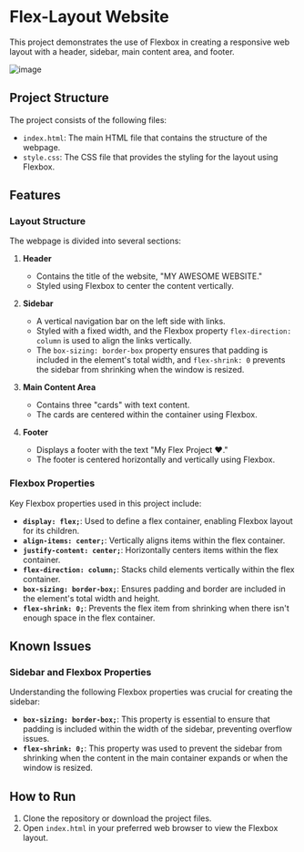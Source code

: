 # Flex-Layout Website

This project demonstrates the use of Flexbox in creating a responsive web layout with a header, sidebar, main content area, and footer.

![image](https://github.com/user-attachments/assets/b0488768-8603-4e79-ba69-d97d683fe1c3)

## Project Structure

The project consists of the following files:

- `index.html`: The main HTML file that contains the structure of the webpage.
- `style.css`: The CSS file that provides the styling for the layout using Flexbox.

## Features

### Layout Structure

The webpage is divided into several sections:

1. **Header**
   - Contains the title of the website, "MY AWESOME WEBSITE."
   - Styled using Flexbox to center the content vertically.

2. **Sidebar**
   - A vertical navigation bar on the left side with links.
   - Styled with a fixed width, and the Flexbox property `flex-direction: column` is used to align the links vertically.
   - The `box-sizing: border-box` property ensures that padding is included in the element's total width, and `flex-shrink: 0` prevents the sidebar from shrinking when the window is resized.

3. **Main Content Area**
   - Contains three "cards" with text content.
   - The cards are centered within the container using Flexbox.

4. **Footer**
   - Displays a footer with the text "My Flex Project ❤️."
   - The footer is centered horizontally and vertically using Flexbox.

### Flexbox Properties

Key Flexbox properties used in this project include:

- **`display: flex;`**: Used to define a flex container, enabling Flexbox layout for its children.
- **`align-items: center;`**: Vertically aligns items within the flex container.
- **`justify-content: center;`**: Horizontally centers items within the flex container.
- **`flex-direction: column;`**: Stacks child elements vertically within the flex container.
- **`box-sizing: border-box;`**: Ensures padding and border are included in the element's total width and height.
- **`flex-shrink: 0;`**: Prevents the flex item from shrinking when there isn't enough space in the flex container.

## Known Issues

### Sidebar and Flexbox Properties

Understanding the following Flexbox properties was crucial for creating the sidebar:

- **`box-sizing: border-box;`**: This property is essential to ensure that padding is included within the width of the sidebar, preventing overflow issues.
- **`flex-shrink: 0;`**: This property was used to prevent the sidebar from shrinking when the content in the main container expands or when the window is resized.

## How to Run

1. Clone the repository or download the project files.
2. Open `index.html` in your preferred web browser to view the Flexbox layout.

